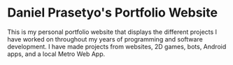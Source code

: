 # Daniel Prasetyo's Portfolio Website

This is my personal portfolio website that displays the different projects I have worked on throughout my years of programming and software development. 
I have made projects from websites, 2D games, bots, Android apps, and a local Metro Web App.
